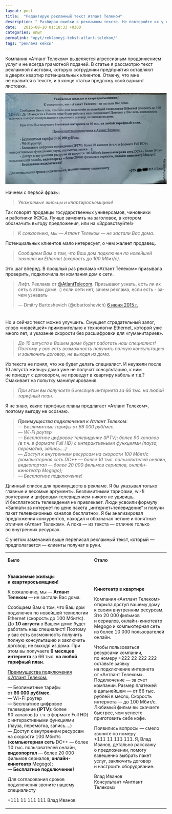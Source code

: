 ```yaml
---
layout: post
title:  "Редактирую рекламный текст Атлант Телеком"
description: " Разбираю ошибки в рекламном тексте. Не повторяйте их у себя!"
date:   2015-08-10 01:18:33 +0300
categories: опыт
permalink: "opyt/reklamnyj-tekst-atlant-telekom/"
tags: "реклама кейсы"
---
```

<p>Компания «Атлант Телеком» выделяется агрессивным продвижением услуг и&nbsp;не&nbsp;всегда грамотной подачей. В&nbsp;статье я&nbsp;рассмотрю текст рекламной листовки, которую сотрудники предприятия оставляют в&nbsp;дверях квартир потенциальных клиентов. Отмечу, что мне не&nbsp;нравится в&nbsp;тексте, и&nbsp;в&nbsp;конце статьи предложу свой вариант листовки.</p>
<!--more-->

![Рекламное объявление Атлант Телеком](/images/atlant.jpg)
 	
<p>Начнем с&nbsp;первой фразы:</p>
<blockquote> 
<p><em>Уважаемые жильцы и&nbsp;квартиросъемщики!</em></p>
 </blockquote>
<p>Так говорят продавцы государственных универсамов, чиновники и&nbsp;работники ЖЭСа. Лучше заменить на&nbsp;заголовок, в&nbsp;котором обозначить выгоду предложения, или на&nbsp;«Здравствуйте!»</p>
<blockquote> 
<p><em>К&nbsp;сожалению, мы&nbsp;— Атлант Телеком&nbsp;— не&nbsp;застали Вас дома.</em></p>
 </blockquote>
<p>Потенциальных клиентов мало интересует, о&nbsp;чем жалеет продавец.</p>
<blockquote> 
<p><em>Сообщаем Вам о&nbsp;том, что Ваш дом подключен по&nbsp;новейшей технологии Ethernet (скорость до&nbsp;100&nbsp;Мбит/с).</em></p>
 </blockquote>
<p>Это шаг вперед. В&nbsp;прошлый раз реклама «Атлант Телеком» призывала проверить, подключила&nbsp;ли компания дом к&nbsp;сети.</p>
<blockquote class="twitter-tweet" data-lang="ru"><p lang="ru" dir="ltr">Лифт. Реклама от <a href="https://twitter.com/AtlantTelecom">@AtlantTelecom</a>. Призывают узнать,  есть ли их сеть в этом доме. :) если сети нет, зачем реклама, если есть - зачем узнавать</p>&mdash; Dmitry Bartoshevich (@dbartoshevich) <a href="https://twitter.com/dbartoshevich/status/607182202758176768">6 июня 2015 г.</a></blockquote>
<script async src="//platform.twitter.com/widgets.js" charset="utf-8"></script>
<p><img src="data:image/gif;base64,R0lGODlhAQABAIAAAAAAAP///yH5BAEAAAAALAAAAAABAAEAAAIBRAA7" alt="&lt;script&gt;" width="20" height="20" title="&lt;script&gt;"/><br/>
 Но&nbsp;и&nbsp;сейчас текст можно улучшить. Смущает страдательный залог, слово «новейшей» применительно к&nbsp;технологии Ethernet, которой уже много лет, и&nbsp;указание скорости без расшифровки для «гуманитариев». 
</p>
<blockquote> 
<p><em>До&nbsp;10&nbsp;августа в&nbsp;Вашем доме будет работать наш специалист! Поэтому у&nbsp;вас есть возможность получить полную консультацию и&nbsp;заключить договор, не&nbsp;выходя из&nbsp;дома.</em></p>
 </blockquote>
<p>Из&nbsp;текста не&nbsp;понял, что&nbsp;же будет делать специалист. И&nbsp;неужели после 10&nbsp;августа жильцы дома уже не&nbsp;получат консультацию, к&nbsp;ним не&nbsp;приедут с&nbsp;договором, не&nbsp;проведут в&nbsp;квартиру кабель и&nbsp;т.д.? Смахивает на&nbsp;попытку манипулирования.</p>
<blockquote> 
<p><em>При этом вы&nbsp;получаете 6&nbsp;месяцев интернета за&nbsp;66&nbsp;тыс.&nbsp;на&nbsp;любой тарифный план.</em></p>
 </blockquote>
<p>Я&nbsp;не&nbsp;знаю, какие тарифные планы предлагает «Атлант Телеком», поэтому выгоду не&nbsp;осознаю.</p>
<blockquote> 
<p><em><strong>Преимущества подключения к&nbsp;Атлант Телеком</strong>:</em><br/>
<em>—&nbsp;Безлимитные тарифы от&nbsp;66&nbsp;000&nbsp;руб/мес.</em><br/>
<em>—&nbsp;Wi-Fi роутер</em><br/>
<em>—&nbsp;Бесплатное цифровое телевидение (IPTV): более 90&nbsp;каналов (в&nbsp;т.ч.&nbsp;в&nbsp;формате Full&nbsp;HD) с&nbsp;интерактивными функциями (пауза, перемотка, запись....)</em><br/>
<em>—&nbsp;Доступ к&nbsp;внутренним ресурсам на&nbsp;скорости 100&nbsp;Мбит/с (компьютерная сеть DC++&nbsp;— более 10&nbsp;тыс. пользователей онлайн, видеопортал&nbsp;— более 20&nbsp;000 фильмов сериалов, онлайн-кинотеатр Megogo);</em><br/>
<em>—&nbsp;Бесплатное подключение!</em> 
</p>
 </blockquote>
<p>Длинный список для преимуществ в&nbsp;рекламе. Я&nbsp;бы указывал только главные и&nbsp;весомые аргументы. Безлимитными тарифами, wi-fi роутерами и&nbsp;цифровым телевидением никого не&nbsp;удивишь. И&nbsp;бесплатность телевидения не&nbsp;привлекает. Люди усвоили формулу «Заплати за&nbsp;интернет по&nbsp;цене пакета „интернет+телевидение“ и&nbsp;получи пакет телевизионных каналов бесплатно». Я&nbsp;бы анализировал предложения конкурентов, находил и&nbsp;обозначал четкие и&nbsp;понятные отличия «Атлант Телеком». А&nbsp;пока&nbsp;— из&nbsp;текста&nbsp;— отличие только во&nbsp;внутренних ресурсах.</p>
<p>С&nbsp;учетом замечаний выше переписал рекламный текст, который&nbsp;<em>—</em> предполагается&nbsp;<em>—</em> клиенты получат в&nbsp;руки.</p>
<table><tbody><tr><td ><p><strong>Было</strong></p>
</td><td ><p><strong>Стало</strong></p>
</td></tr><tr><td ><p><strong>Уважаемые жильцы и&nbsp;квартиросъемщики!</strong></p>
<p>К&nbsp;сожалению, мы&nbsp;— <strong>Атлант Телеком&nbsp;</strong>— не&nbsp;застали Вас дома.</p>
<p>Сообщаем Вам о&nbsp;том, что Ваш дом подключен по&nbsp;новейшей технологии Ethernet (скорость до&nbsp;100&nbsp;Мбит/с). До&nbsp;<strong>10&nbsp;августа</strong> в&nbsp;Вашем доме будет работать наш специалист! Поэтому у&nbsp;вас есть возможность получить полную консультацию и&nbsp;заключить договор, не&nbsp;выходя из&nbsp;дома. При этом вы&nbsp;получаете <strong>6&nbsp;месяцев интернета</strong> за&nbsp;66&nbsp;тыс.&nbsp;<strong>на&nbsp;любой тарифный план</strong>.</p>
<p> 
	<ins>Преимущества подключения к&nbsp;Атлант Телеком:</ins>
 </p>
<p> —&nbsp;Безлимитные тарифы от&nbsp;<strong>66&nbsp;000&nbsp;руб/мес</strong>.<br/>
 —&nbsp;Wi-Fi роутер<br/>
 —&nbsp;Бесплатное цифровое телевидение <strong>(<strong>IPTV)</strong></strong>: более 90&nbsp;каналов (в&nbsp;т.ч.&nbsp;в&nbsp;формате Full&nbsp;HD) с&nbsp;интерактивными функциями (пауза, перемотка, запись....)<br/>
 —&nbsp;Доступ к&nbsp;внутренним ресурсам на&nbsp;скорости 100&nbsp;Мбит/с (<strong>компьютерная сеть</strong> DC++&nbsp;— более 10&nbsp;тыс. пользователей онлайн, <strong>видеопортал</strong>&nbsp;— более 20&nbsp;000 фильмов сериалов, <strong>онлайн-кинотеатр</strong> Megogo);<br/>
 —&nbsp;<strong>Бесплатное подключение!</strong> 
</p>
<p>Для согласования сроков подключения звоните нашему специалисту</p>
<p><nobr class="phone">+111 11 111 111</nobr> Влад Иванов</p>
</td><td >
	<p><strong>Кинотеатр в&nbsp;квартире</strong></p>
<p>Компания «Антлант Телеком» открыла доступ вашему дому к&nbsp;своим внутренним ресурсам. Это 20&nbsp;000 фильмов и&nbsp;сериалов, онлайн-кинотеатр Megogo и&nbsp;компьютерная сеть из&nbsp;более 10&nbsp;000 пользователей онлайн.</p>
<p>Чтобы пользоваться ресурсами компании, по&nbsp;номеру <nobr class="phone">+222 22 222 222</nobr> оставьте заявку на&nbsp;подключение интернета от&nbsp;«Антлант Телеком». Подключение&nbsp;— за&nbsp;счет компании. Размер платежей в&nbsp;дальнейшем&nbsp;— от&nbsp;66&nbsp;тыс. рублей в&nbsp;месяц. Скорость интернета&nbsp;— до&nbsp;100&nbsp;Мбит/с. Любимый фильм вы&nbsp;скачаете быстрее, чем успеете приготовить себе кофе. </p>
<p>Появились вопросы&nbsp;— смело звоните по&nbsp;номеру <nobr class="phone">+111 11 111 111.</nobr> Я, Влад Иванов, детально расскажу о&nbsp;предложении, помогу взвешенно выбрать пакет услуг, заключить договор и&nbsp;настроить оборудование.</p>
<p>Влад Иванов<br/>
 Консультант «Антлант Телеком» 
</p>
</td></tr></tbody></table>	
